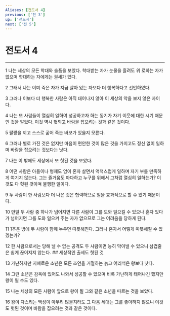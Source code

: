 ```yaml
---
Aliases: [전도서 4]
previous: ['전 3']
up: ['전도서']
next: ['전 5']
---
```

# 전도서 4

***


1 나는 세상의 모든 학대와 슬픔을 보았다. 학대받는 자가 눈물을 흘려도 위 로하는 자가 없으며 학대하는 자에게는 권세가 있다. 

2 그래서 나는 이미 죽은 자가 지금 살아 있는 자보다 더 행복하다고 선언하였다. 

3 그러나 이보다 더 행복한 사람은 아직 태어나지 않아 이 세상의 악을 보지 않은 자이다. 

4 나는 또 사람들이 열심히 일하여 성공하고자 하는 동기가 자기 이웃에 대한 시기 때문인 것을 알았다. 이것 역시 헛되고 바람을 잡으려는 것과 같은 것이다. 

5 팔짱을 끼고 스스로 굶어 죽는 바보가 있을지 모른다. 

6 그러나 별로 가진 것은 없지만 마음이 편안한 것이 많은 것을 가지고도 정신 없이 일하며 바람을 잡으려는 것보다는 낫다. 

7 나는 이 밖에도 세상에서 또 헛된 것을 보았다. 

8 어떤 사람은 아들이나 형제도 없이 혼자 살면서 억척스럽게 일하며 자기 부를 만족하게 여기지 않는다. 그는 즐거움도 마다하고 누구를 위해서 그처럼 열심히 일하는가? 이것도 다 헛된 것이며 불행한 일이다. 

9 두 사람이 한 사람보다 더 나은 것은 협력하므로 일을 효과적으로 할 수 있기 때문이다. 

10 만일 두 사람 중 하나가 넘어지면 다른 사람이 그를 도와 일으킬 수 있으나 혼자 있다가 넘어지면 그를 도와 일으켜 주는 자가 없으므로 그는 어려움을 당하게 된다. 

11 1추운 방에 두 사람이 함께 누우면 따뜻해진다. 그러나 혼자서 어떻게 따뜻해질 수 있겠는가? 

12 한 사람으로서는 당해 낼 수 없는 공격도 두 사람이면 능히 막아낼 수 있으니 삼겹줄은 쉽게 끊어지지 않는다. ## 세상적인 출세도 헛된 것 

13 가난하지만 지혜로운 소년은 모든 조언을 거절하는 늙고 어리석은 왕보다 낫다. 

14 그런 소년은 감옥에 있어도 나와서 성공할 수 있으며 비록 가난하게 태어나긴 했지만 왕이 될 수도 있다. 

15 나는 세상의 모든 사람이 앞으로 왕이 될 그와 같은 소년을 따르는 것을 보았다. 

16 왕이 다스리는 백성이 아무리 많을지라도 그 다음 세대는 그를 좋아하지 않으니 이것도 헛된 것이며 바람을 잡으려는 것과 같은 것이다.

